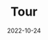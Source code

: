 ---
title: Tour
date: 2022-10-24

type: landing

sections:
  - block: slider
    content:
      slides:
      - title: Welcome to the group!
        content: Read more about our work below...
        align: left
        background:
          image:
            filename: page2.jpeg
            filters:
              brightness: 0.7
          position: left
          color: '#666'
      - title: We bring together fungi and RNA
        content: ''
        align: center
        background:
          image:
            filename: featured.jpg
            filters:
              brightness: 0.7
          position: center
          color: '#555'
      - title: Located in Science City Jena
        content: ''
        align: right
        background:
          image:
            filename: page3.jpeg
            filters:
              brightness: 0.5
          position: center
          color: '#333'
        link:
          icon: 
          icon_pack: fas
          text: Join Us
          url: ../contact/
    design:
      # Slide height is automatic unless you force a specific height (e.g. '400px')
      slide_height: '200px'
      is_fullscreen: false
      # Automatically transition through slides?
      loop: true
      # Duration of transition between slides (in ms)
      interval: 3000

  - block: markdown
    content:
      title: Research and Ethos
      subtitle:
      text: | 
        Fungi are a major source of human morbidity and mortality, causing over 1 billion infections annually. In fact, fungal infections are estimated to kill over 1.5 million people per year, a staggering tally. Yet, despite their obvious importance, diagnosis and treatment both remain challenging. New therapeutic and diagnostic options are urgently needed to combat the increased occurrence of antifungal resistance and the lengthy time to diagnosis. Learn more at [Gaffi](https://www.gaffi.org/).

        The Independent Junior Research Group **R**NA **B**iology of Fungal **I**nfections [(RBI)](https://twitter.com/mgblango) at the [Leibniz-HKI](https://www.leibniz-hki.de/en/home.html) and generously sponsered by the German Federal Ministry of Education and Research [(BMBF)](www.bmbf.de) aims to close the gap between basic and translational research through an interdisciplinary research program focused on understanding fungal pathogenesis through the lens of RNA biology. It has previously been shown that RNA molecules can influence the outcome of infections caused by fungi. We are particularly interested in the detection of RNA populations in host extracellular vesicles that are produced in response to an infection and that might serve as possible diagnostic markers. In addition, we are working to advance our understanding of fungal non-coding RNAs and RNA-binding proteins to facilitate the advancement of new targets for RNA-based therapeutics. Current projects in the group address:
        1) the RNAs produced by the host in response to infection
        2) the influence of extracellular RNA on invading fungi
        3) RNA regulatory mechanisms in fungal pathogens 
        
        ![jpg](model.jpg)

        The recent development of RNA-based therapeutic agents for the treatment of genetic disorders, viral infections, and plant fungal infections all provide convincing examples of the potential of RNA-based therapeutic agents against human fungal infections. New approaches for the diagnosis and treatment of fungal infections will ultimately improve our understanding of fungal pathogenesis, open up new pathways of treatment and diagnosis, and benefit society directly.
        
        **More importantly**, we are dedicated to providing a rigorous, inclusive, diverse training enviroment for the next generation of budding scientists. In order to facilitate training, we also hope to collaborate widely in the research community. Get in touch if you are interested in setting up a shared lab meeting or pitching a collaborative project!

        **Funding Sources**
        <img src="bmbflogo.jpg"
            title="Sponsered by the BMBF" width="200" />
---
